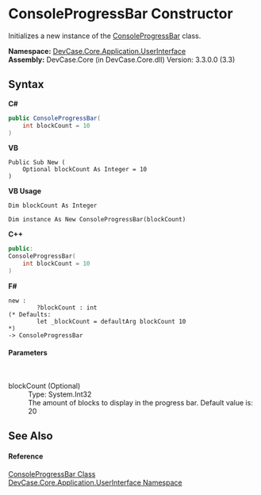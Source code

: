 # ConsoleProgressBar Constructor 
 

Initializes a new instance of the <a href="T_DevCase_Core_Application_UserInterface_ConsoleProgressBar">ConsoleProgressBar</a> class.

**Namespace:**&nbsp;<a href="N_DevCase_Core_Application_UserInterface">DevCase.Core.Application.UserInterface</a><br />**Assembly:**&nbsp;DevCase.Core (in DevCase.Core.dll) Version: 3.3.0.0 (3.3)

## Syntax

**C#**<br />
``` C#
public ConsoleProgressBar(
	int blockCount = 10
)
```

**VB**<br />
``` VB
Public Sub New ( 
	Optional blockCount As Integer = 10
)
```

**VB Usage**<br />
``` VB Usage
Dim blockCount As Integer

Dim instance As New ConsoleProgressBar(blockCount)
```

**C++**<br />
``` C++
public:
ConsoleProgressBar(
	int blockCount = 10
)
```

**F#**<br />
``` F#
new : 
        ?blockCount : int 
(* Defaults:
        let _blockCount = defaultArg blockCount 10
*)
-> ConsoleProgressBar
```


#### Parameters
&nbsp;<dl><dt>blockCount (Optional)</dt><dd>Type: System.Int32<br />The amount of blocks to display in the progress bar. Default value is: 20</dd></dl>

## See Also


#### Reference
<a href="T_DevCase_Core_Application_UserInterface_ConsoleProgressBar">ConsoleProgressBar Class</a><br /><a href="N_DevCase_Core_Application_UserInterface">DevCase.Core.Application.UserInterface Namespace</a><br />
